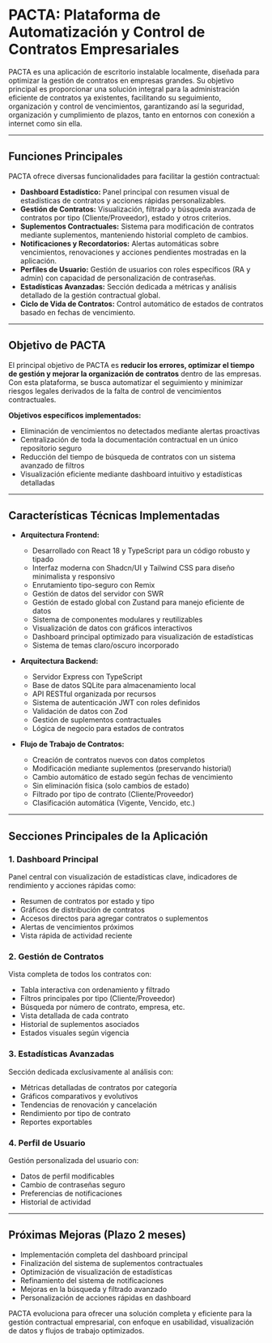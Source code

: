 # PACTA: Plataforma de Automatización y Control de Contratos Empresariales

PACTA es una aplicación de escritorio instalable localmente, diseñada para optimizar la gestión de contratos en empresas grandes. Su objetivo principal es proporcionar una solución integral para la administración eficiente de contratos ya existentes, facilitando su seguimiento, organización y control de vencimientos, garantizando así la seguridad, organización y cumplimiento de plazos, tanto en entornos con conexión a internet como sin ella.

---

## **Funciones Principales**
PACTA ofrece diversas funcionalidades para facilitar la gestión contractual:

- **Dashboard Estadístico:** Panel principal con resumen visual de estadísticas de contratos y acciones rápidas personalizables.
- **Gestión de Contratos:** Visualización, filtrado y búsqueda avanzada de contratos por tipo (Cliente/Proveedor), estado y otros criterios.
- **Suplementos Contractuales:** Sistema para modificación de contratos mediante suplementos, manteniendo historial completo de cambios.
- **Notificaciones y Recordatorios:** Alertas automáticas sobre vencimientos, renovaciones y acciones pendientes mostradas en la aplicación.
- **Perfiles de Usuario:** Gestión de usuarios con roles específicos (RA y admin) con capacidad de personalización de contraseñas.
- **Estadísticas Avanzadas:** Sección dedicada a métricas y análisis detallado de la gestión contractual global.
- **Ciclo de Vida de Contratos:** Control automático de estados de contratos basado en fechas de vencimiento.

---

## **Objetivo de PACTA**

El principal objetivo de PACTA es **reducir los errores, optimizar el tiempo de gestión y mejorar la organización de contratos** dentro de las empresas. Con esta plataforma, se busca automatizar el seguimiento y minimizar riesgos legales derivados de la falta de control de vencimientos contractuales.

**Objetivos específicos implementados:**
- Eliminación de vencimientos no detectados mediante alertas proactivas
- Centralización de toda la documentación contractual en un único repositorio seguro
- Reducción del tiempo de búsqueda de contratos con un sistema avanzado de filtros
- Visualización eficiente mediante dashboard intuitivo y estadísticas detalladas

---

## **Características Técnicas Implementadas**

- **Arquitectura Frontend:** 
  - Desarrollado con React 18 y TypeScript para un código robusto y tipado
  - Interfaz moderna con Shadcn/UI y Tailwind CSS para diseño minimalista y responsivo
  - Enrutamiento tipo-seguro con Remix
  - Gestión de datos del servidor con SWR
  - Gestión de estado global con Zustand para manejo eficiente de datos
  - Sistema de componentes modulares y reutilizables
  - Visualización de datos con gráficos interactivos
  - Dashboard principal optimizado para visualización de estadísticas
  - Sistema de temas claro/oscuro incorporado

- **Arquitectura Backend:**
  - Servidor Express con TypeScript
  - Base de datos SQLite para almacenamiento local
  - API RESTful organizada por recursos
  - Sistema de autenticación JWT con roles definidos
  - Validación de datos con Zod
  - Gestión de suplementos contractuales
  - Lógica de negocio para estados de contratos

- **Flujo de Trabajo de Contratos:**
  - Creación de contratos nuevos con datos completos
  - Modificación mediante suplementos (preservando historial)
  - Cambio automático de estado según fechas de vencimiento
  - Sin eliminación física (solo cambios de estado)
  - Filtrado por tipo de contrato (Cliente/Proveedor)
  - Clasificación automática (Vigente, Vencido, etc.)

---

## **Secciones Principales de la Aplicación**

### **1. Dashboard Principal**
Panel central con visualización de estadísticas clave, indicadores de rendimiento y acciones rápidas como:
- Resumen de contratos por estado y tipo
- Gráficos de distribución de contratos
- Accesos directos para agregar contratos o suplementos
- Alertas de vencimientos próximos
- Vista rápida de actividad reciente

### **2. Gestión de Contratos**
Vista completa de todos los contratos con:
- Tabla interactiva con ordenamiento y filtrado
- Filtros principales por tipo (Cliente/Proveedor)
- Búsqueda por número de contrato, empresa, etc.
- Vista detallada de cada contrato
- Historial de suplementos asociados
- Estados visuales según vigencia

### **3. Estadísticas Avanzadas**
Sección dedicada exclusivamente al análisis con:
- Métricas detalladas de contratos por categoría
- Gráficos comparativos y evolutivos
- Tendencias de renovación y cancelación
- Rendimiento por tipo de contrato
- Reportes exportables

### **4. Perfil de Usuario**
Gestión personalizada del usuario con:
- Datos de perfil modificables
- Cambio de contraseñas seguro
- Preferencias de notificaciones
- Historial de actividad

---

## **Próximas Mejoras (Plazo 2 meses)**

- Implementación completa del dashboard principal
- Finalización del sistema de suplementos contractuales
- Optimización de visualización de estadísticas
- Refinamiento del sistema de notificaciones
- Mejoras en la búsqueda y filtrado avanzado
- Personalización de acciones rápidas en dashboard

PACTA evoluciona para ofrecer una solución completa y eficiente para la gestión contractual empresarial, con enfoque en usabilidad, visualización de datos y flujos de trabajo optimizados.

